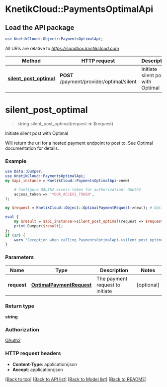 # KnetikCloud::PaymentsOptimalApi

## Load the API package
```perl
use KnetikCloud::Object::PaymentsOptimalApi;
```

All URIs are relative to *https://sandbox.knetikcloud.com*

Method | HTTP request | Description
------------- | ------------- | -------------
[**silent_post_optimal**](PaymentsOptimalApi.md#silent_post_optimal) | **POST** /payment/provider/optimal/silent | Initiate silent post with Optimal


# **silent_post_optimal**
> string silent_post_optimal(request => $request)

Initiate silent post with Optimal

Will return the url for a hosted payment endpoint to post to. See Optimal documentation for details.

### Example 
```perl
use Data::Dumper;
use KnetikCloud::PaymentsOptimalApi;
my $api_instance = KnetikCloud::PaymentsOptimalApi->new(

    # Configure OAuth2 access token for authorization: OAuth2
    access_token => 'YOUR_ACCESS_TOKEN',
);

my $request = KnetikCloud::Object::OptimalPaymentRequest->new(); # OptimalPaymentRequest | The payment request to initiate

eval { 
    my $result = $api_instance->silent_post_optimal(request => $request);
    print Dumper($result);
};
if ($@) {
    warn "Exception when calling PaymentsOptimalApi->silent_post_optimal: $@\n";
}
```

### Parameters

Name | Type | Description  | Notes
------------- | ------------- | ------------- | -------------
 **request** | [**OptimalPaymentRequest**](OptimalPaymentRequest.md)| The payment request to initiate | [optional] 

### Return type

**string**

### Authorization

[OAuth2](../README.md#OAuth2)

### HTTP request headers

 - **Content-Type**: application/json
 - **Accept**: application/json

[[Back to top]](#) [[Back to API list]](../README.md#documentation-for-api-endpoints) [[Back to Model list]](../README.md#documentation-for-models) [[Back to README]](../README.md)

